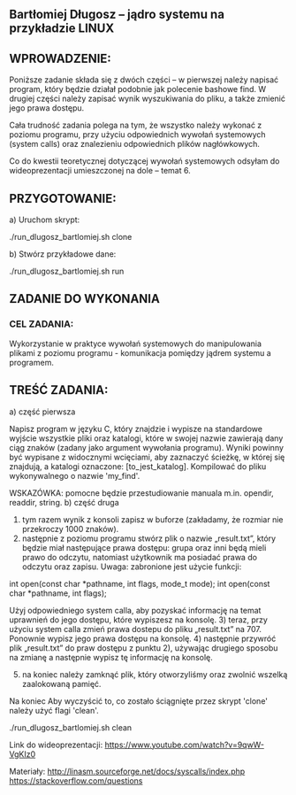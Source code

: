 ## Bartłomiej Długosz – jądro systemu na przykładzie LINUX


## WPROWADZENIE:
Poniższe zadanie składa się z dwóch części – w pierwszej należy napisać program, który będzie działał podobnie jak polecenie bashowe find. W drugiej części należy zapisać wynik wyszukiwania do pliku, a także zmienić jego prawa dostępu. 

Cała trudność zadania polega na tym, że wszystko należy wykonać z poziomu programu, przy użyciu odpowiednich wywołań systemowych (system calls) oraz znalezieniu odpowiednich plików nagłówkowych.

Co do kwestii teoretycznej dotyczącej wywołań systemowych odsyłam do wideoprezentacji umieszczonej na dole – temat 6.

## PRZYGOTOWANIE:
a) Uruchom skrypt: 

./run_dlugosz_bartlomiej.sh clone

b) Stwórz przykładowe dane:

./run_dlugosz_bartlomiej.sh run

## ZADANIE DO WYKONANIA 
### CEL ZADANIA:
Wykorzystanie w praktyce wywołań systemowych do manipulowania plikami z poziomu programu - komunikacja pomiędzy jądrem systemu a programem.

## TREŚĆ ZADANIA:
a) część pierwsza

Napisz program w języku C, który znajdzie i wypisze na standardowe wyjście
wszystkie pliki oraz katalogi, które w swojej nazwie zawierają 
dany ciąg znaków (zadany jako argument wywołania programu).
Wyniki powinny być wypisane z widocznymi wcięciami, aby zaznaczyć
ścieżkę, w której się znajdują, a katalogi oznaczone: [to_jest_katalog].
Kompilować do pliku wykonywalnego o nazwie 'my_find'.


WSKAZÓWKA: pomocne będzie przestudiowanie manuala m.in. opendir, readdir, string.
b) część druga

1) tym razem wynik z konsoli zapisz w buforze (zakładamy, że rozmiar nie przekroczy 1000 znaków).
2) następnie z poziomu programu stwórz plik o nazwie „result.txt”, który będzie miał następujące prawa dostępu: grupa oraz inni będą mieli prawo do odczytu, natomiast użytkownik ma posiadać prawa do odczytu oraz zapisu.
Uwaga: zabronione jest użycie funkcji:

int open(const char *pathname, int flags, mode_t mode);
int open(const char *pathname, int flags);

Użyj odpowiedniego system calla, aby pozyskać informację na temat uprawnień do jego dostępu, które wypiszesz na konsolę. 
3) teraz, przy użyciu system calla zmień prawa dostepu do pliku „result.txt” na 707. Ponownie wypisz jego prawa dostępu na konsolę.
4) następnie przywróć plik „result.txt” do praw dostępu z punktu 2), używając drugiego sposobu na zmianę a następnie wypisz tę informację na konsolę.

5) na koniec należy zamknąć plik, który otworzyliśmy oraz zwolnić wszelką zaalokowaną pamięć.


Na koniec
Aby wyczyścić to, co zostało ściągnięte przez skrypt 'clone' należy użyć flagi 'clean'.

./run_dlugosz_bartlomiej.sh clean


Link do wideoprezentacji: 
https://www.youtube.com/watch?v=9qwW-VgKIz0


Materiały:
http://linasm.sourceforge.net/docs/syscalls/index.php
https://stackoverflow.com/questions
